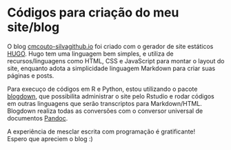 # Códigos para criação do meu site/blog

O blog [cmcouto-silvagithub.io](cmcouto-silvagithub.io) foi criado com o gerador de site estáticos [HUGO](https://gohugo.io/). Hugo tem uma linguagem bem simples, e utiliza de recursos/linguagens como HTML, CSS e JavaScript para montar o layout do site, enquanto adota a simplicidade linguagem Markdown para criar suas páginas e posts. 

Para execuço de códigos em R e Python, estou utilizando o pacote [blogdown](https://github.com/rstudio/blogdown), que possibilita administrar o site pelo Rstudio e rodar códigos em outras linguagens que serão transcriptos para Markdown/HTML. Blogdown realiza todas as conversões com o conversor universal de documentos [Pandoc](https://pandoc.org/).

A experiência de mesclar escrita com programação é gratificante!  
Espero que apreciem o blog :)
